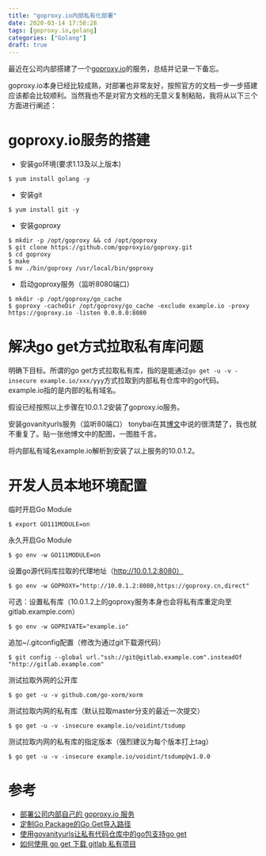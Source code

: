 ```yaml
---
title: "goproxy.io内部私有化部署"
date: 2020-03-14 17:58:28
tags: [goproxy.io,golang]
categories: ["Golang"]
draft: true
---
```


最近在公司内部搭建了一个[goproxy.io](https://goproxy.io/zh/)的服务，总结并记录一下备忘。

goproxy.io本身已经比较成熟，对部署也非常友好，按照官方的文档一步一步搭建应该都会比较顺利。当然我也不是对官方文档的无意义复制粘贴，我将从以下三个方面进行阐述：

# goproxy.io服务的搭建
- 安装go环境(要求1.13及以上版本)

```shell
$ yum install golang -y
```

- 安装git
```shell
$ yum install git -y
```

- 安装goproxy
```shell
$ mkdir -p /opt/goproxy && cd /opt/goproxy
$ git clone https://github.com/goproxyio/goproxy.git
$ cd goproxy
$ make
$ mv ./bin/goproxy /usr/local/bin/goproxy
```

- 启动goproxy服务（监听8080端口）
```shell
$ mkdir -p /opt/goproxy/go_cache
$ goproxy -cacheDir /opt/goproxy/go_cache -exclude example.io -proxy https://goproxy.io -listen 0.0.0.0:8080
```

# 解决go get方式拉取私有库问题
明确下目标。所谓的go get方式拉取私有库，指的是能通过`go get -u -v -insecure example.io/xxx/yyy`方式拉取到内部私有仓库中的go代码。example.io指的是内部的私有域名。

假设已经按照以上步骤在10.0.1.2安装了goproxy.io服务。

安装govanityurls服务（监听80端口）
tonybai在其[博文](https://tonybai.com/2017/06/28/set-custom-go-get-import-path-for-go-package/)中说的很清楚了，我也就不重复了。贴一张他博文中的配图，一图胜千言。

将内部私有域名example.io解析到安装了以上服务的10.0.1.2。

# 开发人员本地环境配置
临时开启Go Module
```shell
$ export GO111MODULE=on
```

永久开启Go Module
```shell
$ go env -w GO111MODULE=on
```

设置go源代码库拉取的代理地址（http://10.0.1.2:8080）
```shell
$ go env -w GOPROXY="http://10.0.1.2:8080,https://goproxy.cn,direct"
```

可选：设置私有库（10.0.1.2上的goproxy服务本身也会将私有库重定向至gitlab.example.com）
```shell
$ go env -w GOPRIVATE="example.io" 
```

追加~/.gitconfig配置（修改为通过git下载源代码）
```shell
$ git config --global url."ssh://git@gitlab.example.com".insteadOf "http://gitlab.example.com"
```

测试拉取外网的公开库
```shell
$ go get -u -v github.com/go-xorm/xorm 
```

测试拉取内网的私有库（默认拉取master分支的最近一次提交）
```shell
$ go get -u -v -insecure example.io/voidint/tsdump
```

测试拉取内网的私有库的指定版本（强烈建议为每个版本打上tag）
```shell
$ go get -u -v -insecure example.io/voidint/tsdump@v1.0.0
```

# 参考
- [部署公司内部自己的 goproxy.io 服务](https://goproxy.io/zh/docs/enterprise.html)
- [定制Go Package的Go Get导入路径](https://tonybai.com/2017/06/28/set-custom-go-get-import-path-for-go-package/)
- [使用govanityurls让私有代码仓库中的go包支持go get](https://tonybai.com/2017/06/30/go-get-go-packages-in-private-code-repo-by-govanityurls/)
- [如何使用 go get 下载 gitlab 私有项目](http://holys.im/2016/09/20/go-get-in-gitlab/)
